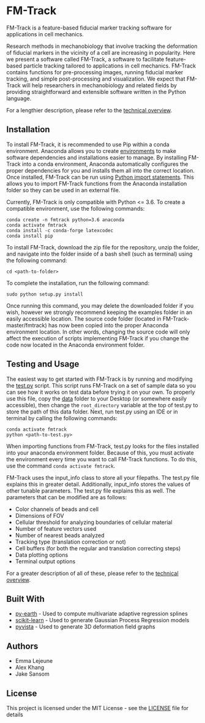 # FM-Track

FM-Track is a feature-based fiducial marker tracking software for applications in cell mechanics.

Research methods in mechanobiology that involve tracking the deformation of fiducial markers in the vicinity of a cell are increasing in popularity. Here we present a software called FM-Track, a software to facilitate feature-based particle tracking tailored to applications in cell mechanics. FM-Track contains functions for pre-processing images, running fiducial marker tracking, and simple post-processing and visualization. We expect that FM-Track will help researchers in mechanobiology and related fields by providing straightforward and extensible software written in the Python language.

For a lengthier description, please refer to the [technical overview](technicaloverview.pdf).

## Installation

To install FM-Track, it is recommended to use Pip within a conda environment. Anaconda allows you to create [environments](https://docs.conda.io/projects/conda/en/latest/user-guide/concepts/environments.html) to make software dependencies and installations easier to manage. By installing FM-Track into a conda environment, Anaconda automatically configures the proper dependencies for you and installs them all into the correct location. Once installed, FM-Track can be run using [Python import statements](https://docs.python.org/3/reference/import.html). This allows you to import FM-Track functions from the Anaconda installation folder so they can be used in an external file.

Currently, FM-Track is only compatible with Python <= 3.6. To create a compatible environment, use the following commands:

```
conda create -n fmtrack python=3.6 anaconda
conda activate fmtrack
conda install -c conda-forge latexcodec
conda install pip
```

To install FM-Track, download the zip file for the repository, unzip the folder, and navigate into the folder inside of a bash shell (such as terminal) using the following command:

```
cd <path-to-folder>
```

To complete the installation, run the following command:

```
sudo python setup.py install
```

Once running this command, you may delete the downloaded folder if you wish, however we strongly recommend keeping the examples folder in an easily accessible location. The source code folder (located in FM-Track-master/fmtrack) has now been copied into the proper Anaconda environment location. In other words, changing the source code will only affect the execution of scripts implementing FM-Track if you change the code now located in the Anaconda environment folder.

## Testing and Usage

The easiest way to get started with FM-Track is by running and modifying the [test.py](examples/test.py) script. This script runs FM-Track on a set of sample data so you can see how it works on test data before trying it on your own. To properly use this file, copy the [data](examples/data) folder to your Desktop (or somewhere easily accessible), then change the `root_directory` variable at the top of test.py to store the path of this data folder. Next, run test.py using an IDE or in terminal by calling the following commands:

```
conda activate fmtrack
python <path-to-test.py>
```

When importing functions from FM-Track, test.py looks for the files installed into your anaconda environment folder. Because of this, you must activate the environment every time you want to call FM-Track functions. To do this, use the command `conda activate fmtrack`.

FM-Track uses the input_info class to store all your filepaths. The test.py file explains this in greater detail. Additionally, input_info stores the values of other tunable parameters. The test.py file explains this as well. The parameters that can be modified are as follows:

* Color channels of beads and cell
* Dimensions of FOV
* Cellular threshold for analyzing boundaries of cellular material
* Number of feature vectors used
* Number of nearest beads analyzed
* Tracking type (translation correction or not)
* Cell buffers (for both the regular and translation correcting steps)
* Data plotting options
* Terminal output options

For a greater description of all of these, please refer to the [technical overview](technicaloverview.pdf).

## Built With

* [py-earth](https://github.com/scikit-learn-contrib/py-earth) - Used to compute multivariate adaptive regression splines
* [scikit-learn](https://scikit-learn.org/stable/) - Used to generate Gaussian Process Regression models
* [pyvista](http://www.pyvista.org/) - Used to generate 3D deformation field graphs

## Authors

* Emma Lejeune
* Alex Khang
* Jake Sansom

## License

This project is licensed under the MIT License - see the [LICENSE](LICENSE) file for details

